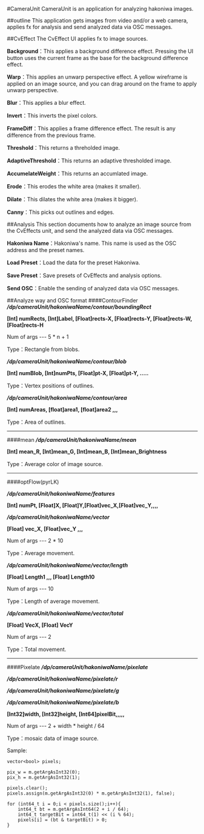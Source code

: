 #CameraUnit
CameraUnit is an application for analyzing hakoniwa images.

##outline
This application gets images from video and/or a web camera, applies fx for analysis and send analyzed data via OSC messages.

##CvEffect
The CvEffect UI applies fx to image sources.

**Background**：This applies a background difference effect. Pressing the UI button uses the current frame as the base for the background difference effect. 

**Warp**：This applies an unwarp perspective effect.  A yellow wireframe is applied on an image source, and you can drag around on the frame to apply unwarp perspective.

**Blur**：This applies a blur effect.

**Invert**：This inverts the pixel colors.

**FrameDiff**：This applies a frame difference effect. The result is any difference from the previous frame.

**Threshold**：This returns a threholded image.

**AdaptiveThreshold**：This returns an adaptive thresholded image.

**AccumelateWeight**：This returns an accumlated image.

**Erode**：This erodes the white area (makes it smaller).

**Dilate**：This dilates the white area (makes it bigger).

**Canny**：This picks out outlines and edges.


##Analysis
This section documents how to analyze an image source from the CvEffects unit, and send the analyzed data via OSC messages.

**Hakoniwa Name**：Hakoniwa's name. This name is used as the OSC address and the preset names.

**Load Preset**：Load the data for the preset Hakoniwa.

**Save Preset**：Save presets of CvEffects and analysis options.

**Send OSC**：Enable the sending of analyzed data via OSC messages.

##Analyze way and OSC format
####ContourFinder
***/dp/cameraUnit/hakoniwaName/contour/boundingRect***

**[Int] numRects, [Int]Label, [Float]rects-X, [Float]rects-Y, [Float]rects-W, [Float]rects-H**

Num of args --- 5 * n + 1

Type：Rectangle from blobs.

***/dp/cameraUnit/hakoniwaName/contour/blob***

**[Int] numBlob, [Int]numPts, [Float]pt-X, [Float]pt-Y, .....**

Type：Vertex positions of outlines.

***/dp/cameraUnit/hakoniwaName/contour/area***

**[Int] numAreas, [float]area1, [float]area2 ,,,**

Type：Area of outlines.

---
####mean
***/dp/cameraUnit/hakoniwaName/mean***

**[Int] mean_R, [Int]mean_G, [Int]mean_B, [Int]mean_Brightness**

Type：Average color of image source.

---
####optFlow(pyrLK)

***/dp/cameraUnit/hakoniwaName/features***

**[Int] numPt, [Float]X, [Float]Y,[Float]vec_X,[Float]vec_Y,,,,**

***/dp/cameraUnit/hakoniwaName/vector***

**[Float] vec_X, [Float]vec_Y ,,,**

Num of args --- 2 * 10

Type：Average movement.

***/dp/cameraUnit/hakoniwaName/vector/length***

**[Float] Length1 ,,, [Float] Length10**

Num of args --- 10

Type：Length of average movement.

***/dp/cameraUnit/hakoniwaName/vector/total***

**[Float] VecX, [Float] VecY**

Num of args --- 2

Type：Total movement.

---
####Pixelate
***/dp/cameraUnit/hakoniwaName/pixelate***

***/dp/cameraUnit/hakoniwaName/pixelate/r***

***/dp/cameraUnit/hakoniwaName/pixelate/g***

***/dp/cameraUnit/hakoniwaName/pixelate/b***

**[Int32]width, [Int32]height, [Int64]pixelBit,,,,,**

Num of args --- 2 + width * height / 64

Type：mosaic data of image source.

Sample:

	vector<bool> pixels;

	pix_w = m.getArgAsInt32(0);
	pix_h = m.getArgAsInt32(1);

	pixels.clear();
	pixels.assign(m.getArgAsInt32(0) * m.getArgAsInt32(1), false);

	for (int64_t i = 0;i < pixels.size();i++){
		int64_t bt = m.getArgAsInt64(2 + i / 64);
		int64_t targetBit = int64_t(1) << (i % 64);
		pixels[i] = (bt & targetBit) > 0;
	}
